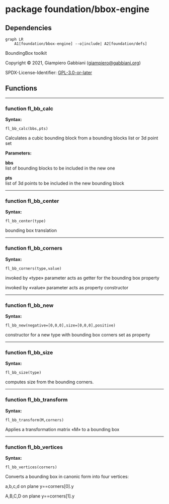 # package foundation/bbox-engine

## Dependencies

```mermaid
graph LR
    A1[foundation/bbox-engine] --o|include| A2[foundation/defs]
```

BoundingBox toolkit

Copyright © 2021, Giampiero Gabbiani (giampiero@gabbiani.org)

SPDX-License-Identifier: [GPL-3.0-or-later](https://spdx.org/licenses/GPL-3.0-or-later.html)


## Functions

---

### function fl_bb_calc

__Syntax:__

```text
fl_bb_calc(bbs,pts)
```

Calculates a cubic bounding block from a bounding blocks list or 3d point set


__Parameters:__

__bbs__  
list of bounding blocks to be included in the new one

__pts__  
list of 3d points to be included in the new bounding block


---

### function fl_bb_center

__Syntax:__

```text
fl_bb_center(type)
```

bounding box translation

---

### function fl_bb_corners

__Syntax:__

```text
fl_bb_corners(type,value)
```

invoked by «type» parameter acts as getter for the bounding box property

invoked by «value» parameter acts as property constructor


---

### function fl_bb_new

__Syntax:__

```text
fl_bb_new(negative=[0,0,0],size=[0,0,0],positive)
```

constructor for a new type with bounding box corners set as property

---

### function fl_bb_size

__Syntax:__

```text
fl_bb_size(type)
```

computes size from the bounding corners.

---

### function fl_bb_transform

__Syntax:__

```text
fl_bb_transform(M,corners)
```

Applies a transformation matrix «M» to a bounding box

---

### function fl_bb_vertices

__Syntax:__

```text
fl_bb_vertices(corners)
```

Converts a bounding box in canonic form into four vertices:

a,b,c,d on plane y==corners[0].y

A,B,C,D on plane y==corners[1].y


